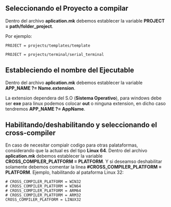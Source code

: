 ## Seleccionando el Proyecto a compilar
  Dentro del archivo **aplication.mk** debemos establecer la variable **PROJECT = __path/folder_project__**. 
  
  Por ejemplo:
  ~~~  
  PROJECT = projects/templates/template
  ~~~
  
  ~~~
  PROJECT = projects/terminal/serial_terminal
  ~~~
  
  
  
## Estableciendo el nombre del Ejecutable
  Dentro del archivo **aplication.mk** debemos establecer la variable **APP_NAME ?= Name.extension**.
  
  La extension dependera del S.O (**Sistema Operativo**), para windows debe ser __exe__ para linux podemos colocar __out__ o ninguna extension, en dicho caso tendremos **APP_NAME ?= AppName**.
  
## Habilitando/deshabilitando y  seleccionando el cross-compiler
  En caso de necesitar compialr codigo para otras palataformas, considerando que la actual es del tipo **Linux 64**.
  Dentro del archivo **aplication.mk** debemos establecer la variable **CROSS_COMPILER_PLATFORM = __PLATFORM__**. Y si deseamso deshabilitar solamente debemos comentar la linea **#CROSS_COMPILER_PLATFORM = __PLATFORM__**.
  Ejemplo, habilitando al pataforma Linux 32:
  ~~~
  # CROSS_COMPILER_PLATFORM = WIN32
  # CROSS_COMPILER_PLATFORM = WIN64
  # CROSS_COMPILER_PLATFORM = ARM64
  # CROSS_COMPILER_PLATFORM = ARM32
  CROSS_COMPILER_PLATFORM = LINUX32
  ~~~
  
